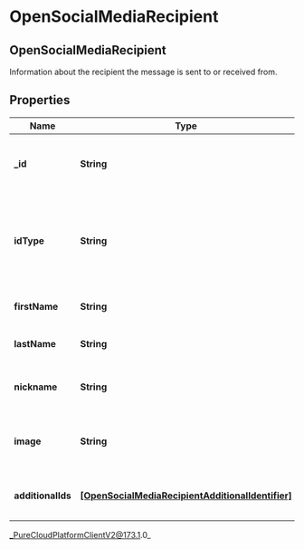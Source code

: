 # OpenSocialMediaRecipient

## OpenSocialMediaRecipient
Information about the recipient the message is sent to or received from.

## Properties

|Name | Type | Description | Notes|
|------------ | ------------- | ------------- | -------------|
| **_id** | **String** | The recipient ID specific to the provider. | |
| **idType** | **String** | The recipient ID type. This is used to indicate the format used for the ID. | [optional] |
| **firstName** | **String** | First name of the recipient. | [optional] |
| **lastName** | **String** | Last name of the recipient. | [optional] |
| **nickname** | **String** | Nickname or display name of the recipient. | [optional] |
| **image** | **String** | URL of an image that represents the recipient. | [optional] |
| **additionalIds** | [**[OpenSocialMediaRecipientAdditionalIdentifier]**]([OpenSocialMediaRecipientAdditionalIdentifier]) | List of recipient additional identifiers | [optional] |



_PureCloudPlatformClientV2@173.1.0_
